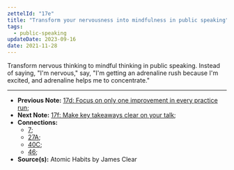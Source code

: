```yaml
---
zettelId: "17e"
title: "Transform your nervousness into mindfulness in public speaking"
tags:
  - public-speaking
updateDate: 2023-09-16
date: 2021-11-28
---
```


Transform nervous thinking to mindful thinking in public speaking. Instead of saying, "I'm nervous," say, "I'm getting an adrenaline rush because I'm excited, and adrenaline helps me to concentrate."

---

- **Previous Note:** [17d: Focus on only one improvement in every practice run](/notes/17d/);
- **Next Note:** [17f: Make key takeaways clear on your talk](/notes/17f/);
- **Connections:**
  - [7](/notes/7/);
  - [27A](/notes/27a/);
  - [40C](/notes/40c/);
  - [46](/notes/46/);
- **Source(s):** Atomic Habits by James Clear
